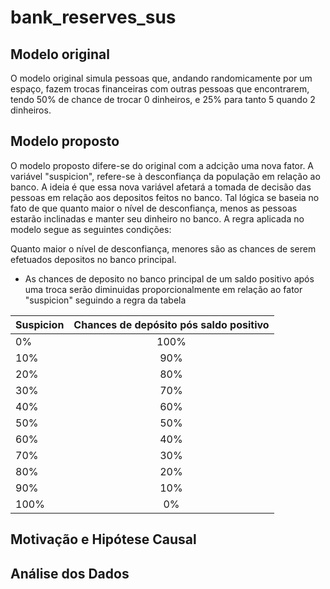 # bank_reserves_sus

## Modelo original

O modelo original simula pessoas que, andando randomicamente por um espaço, fazem trocas financeiras com outras pessoas que encontrarem, tendo 50% de chance de trocar 0 dinheiros, e 25% para tanto 5 quando 2 dinheiros.

## Modelo proposto

O modelo proposto difere-se do original com a adcição uma nova fator. A variável "suspicion", refere-se à desconfiança da população em relação ao banco. A ideia é que essa nova variável afetará a tomada de decisão das pessoas em relação aos depositos feitos no banco. Tal lógica se baseia no fato de que quanto maior o nível de desconfiança, menos as pessoas estarão inclinadas e manter seu dinheiro no banco. A regra aplicada no modelo segue as seguintes condições: 

Quanto maior o nível de desconfiança, menores são as chances de serem efetuados depositos no banco principal.

- As chances de deposito no banco principal de um saldo positivo após uma troca serão diminuidas proporcionalmente em relação ao fator "suspicion" seguindo a regra da tabela

| Suspicion     | Chances de depósito pós saldo positivo
| ------------- |:--------------------------------------:
| 0%            | 100% 
| 10%           | 90% 
| 20%           | 80%      
| 30%           | 70%      
| 40%           | 60%      
| 50%           | 50%      
| 60%           | 40%      
| 70%           | 30%      
| 80%           | 20%      
| 90%           | 10%      
| 100%          | 0%  


## Motivação e Hipótese Causal


## Análise dos Dados
